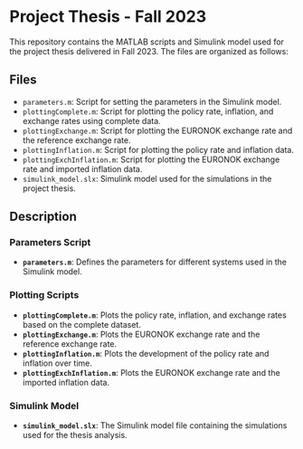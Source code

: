 # Project Thesis - Fall 2023

This repository contains the MATLAB scripts and Simulink model used for the project thesis delivered in Fall 2023. The files are organized as follows:

## Files

- `parameters.m`: Script for setting the parameters in the Simulink model.
- `plottingComplete.m`: Script for plotting the policy rate, inflation, and exchange rates using complete data.
- `plottingExchange.m`: Script for plotting the EURONOK exchange rate and the reference exchange rate.
- `plottingInflation.m`: Script for plotting the policy rate and inflation data.
- `plottingExchInflation.m`: Script for plotting the EURONOK exchange rate and imported inflation data.
- `simulink_model.slx`: Simulink model used for the simulations in the project thesis.

## Description

### Parameters Script
- **`parameters.m`**: Defines the parameters for different systems used in the Simulink model.

### Plotting Scripts
- **`plottingComplete.m`**: Plots the policy rate, inflation, and exchange rates based on the complete dataset.
- **`plottingExchange.m`**: Plots the EURONOK exchange rate and the reference exchange rate.
- **`plottingInflation.m`**: Plots the development of the policy rate and inflation over time.
- **`plottingExchInflation.m`**: Plots the EURONOK exchange rate and the imported inflation data.

### Simulink Model
- **`simulink_model.slx`**: The Simulink model file containing the simulations used for the thesis analysis.
